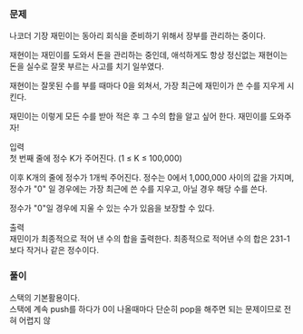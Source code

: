 ### 문제
나코더 기장 재민이는 동아리 회식을 준비하기 위해서 장부를 관리하는 중이다.   

재현이는 재민이를 도와서 돈을 관리하는 중인데, 애석하게도 항상 정신없는 재현이는 돈을 실수로 잘못 부르는 사고를 치기 일쑤였다.   

재현이는 잘못된 수를 부를 때마다 0을 외쳐서, 가장 최근에 재민이가 쓴 수를 지우게 시킨다.   

재민이는 이렇게 모든 수를 받아 적은 후 그 수의 합을 알고 싶어 한다. 재민이를 도와주자!   

입력   
첫 번째 줄에 정수 K가 주어진다. (1 ≤ K ≤ 100,000)   

이후 K개의 줄에 정수가 1개씩 주어진다. 정수는 0에서 1,000,000 사이의 값을 가지며, 정수가 "0" 일 경우에는 가장 최근에 쓴 수를 지우고, 아닐 경우 해당 수를 쓴다.   

정수가 "0"일 경우에 지울 수 있는 수가 있음을 보장할 수 있다.   
 
출력   
재민이가 최종적으로 적어 낸 수의 합을 출력한다. 최종적으로 적어낸 수의 합은 231-1보다 작거나 같은 정수이다.   


### 풀이

스택의 기본활용이다.   
스택에 계속 push를 하다가 0이 나올때마다 단순히 pop을 해주면 되는 문제이므로 전혀 어렵지 않

